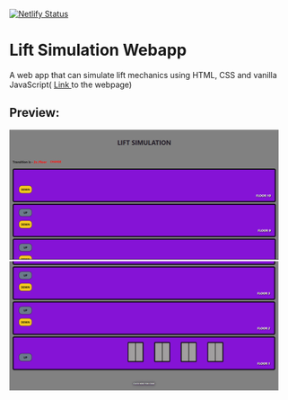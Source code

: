 [![Netlify Status](https://api.netlify.com/api/v1/badges/9e8cfc3f-cc35-4bf4-84fa-d3ae07800d00/deploy-status)](https://app.netlify.com/sites/lift-simulation-abhinav/deploys)
<h1>Lift Simulation Webapp</h1>
<p> 
    A web app that can simulate lift mechanics using HTML, CSS and vanilla JavaScript(
        <a href="https://lift-simulation-abhinav.netlify.app/">Link </a>
        to the webpage)
</p>
<h2>Preview:</h2>
<p float="left">
    <img src="src/image/UI_design_top.png" width="480" />
    <img src="src/image/UI_design.png" width="480" />
</p>
<br>